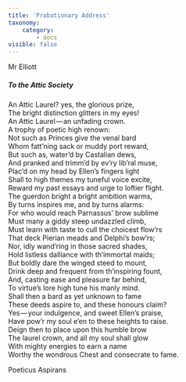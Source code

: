 ```yaml
---
title: 'Probationary Address'
taxonomy:
    category:
        - docs
visible: false
---
```


<div class="author">Mr Elliott</div>

##### To the Attic Society

An Attic Laurel? yes, the glorious prize,  
The bright distinction glitters in my eyes!  
An Attic Laurel — an unfading crown.  
A trophy of poetic high renown:  
Not such as Princes give the venal bard  
Whom fatt’ning sack or muddy port reward,  
But such as, water’d by Castalian dews,  
And pranked and trimm’d by ev’ry lib’ral muse,  
Plac’d on my head by Ellen’s fingers light  
Shall to high themes my tuneful voice excite,  
Reward my past essays and urge to loftier flight.  
The guerdon bright a bright ambition warms,  
By turns inspires me, and by turns alarms:  
For who would reach Parnassus’ brow sublime  
Must many a giddy steep undazzled climb,  
Must learn with taste to cull the choicest flow’rs  
That deck Pierian meads and Delphi’s bow’rs;  
Nor, idly wand’ring in those sacred shades,  
Hold listless dalliance with th’immortal maids;  
But boldly dare the winged steed to mount,  
Drink deep and frequent from th’inspiring fount,  
And, casting ease and pleasure far behind,  
To virtue’s lore high tune his manly mind.  
Shall then a bard as yet unknown to fame  
These deeds aspire to, and these honours claim?  
Yes — your indulgence, and sweet Ellen’s praise,  
Have pow’r my soul e’en to these heights to raise.  
Deign then to place upon this humble brow  
The laurel crown, and all my soul shall glow  
With mighty energies to earn a name  
Worthy the wondrous Chest and consecrate to fame.  

Poeticus Aspirans